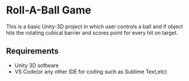# Roll-A-Ball Game 
This is a basic Unity-3D project in which user controls a ball and if object hits the rotating cubical barrier and scores point for every hit on target.

## Requirements
- Unity 3D software
- VS Code(or any other IDE for coding such as Sublime Text,etc)


